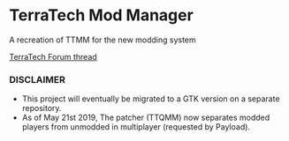 # TerraTech Mod Manager
A recreation of TTMM for the new modding system

[TerraTech Forum thread](https://forum.terratechgame.com/index.php?threads/terratech-mod-manager.17208/)

### DISCLAIMER
- This project will eventually be migrated to a GTK version on a separate repository. 
- As of May 21st 2019, The patcher (TTQMM) now separates modded players from unmodded in multiplayer (requested by Payload). 
